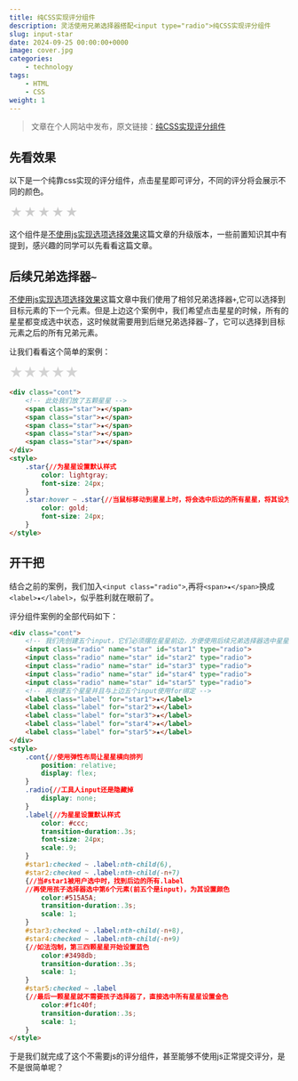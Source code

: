 ```yaml
---
title: 纯CSS实现评分组件
description: 灵活使用兄弟选择器搭配<input type="radio">纯CSS实现评分组件
slug: input-star
date: 2024-09-25 00:00:00+0000
image: cover.jpg
categories:
    - technology
tags:
    - HTML
    - CSS
weight: 1
---
```

> 文章在个人网站中发布，原文链接：[纯CSS实现评分组件](https://blog.zhoujump.club/p/input-star/)

## 先看效果
以下是一个纯靠css实现的评分组件，点击星星即可评分，不同的评分将会展示不同的颜色。
<div class="cont">
    <input class="radio" name="star" id="star1" type="radio">
    <input class="radio" name="star" id="star2" type="radio">
    <input class="radio" name="star" id="star3" type="radio">
    <input class="radio" name="star" id="star4" type="radio">
    <input class="radio" name="star" id="star5" type="radio">
    <label class="label" for="star1">★</label>
    <label class="label" for="star2">★</label>
    <label class="label" for="star3">★</label>
    <label class="label" for="star4">★</label>
    <label class="label" for="star5">★</label>
</div>
<style>
    .cont{
        position: relative;
        display: flex;
    }
    .radio{
        display: none;
    }
    .label{
        color: #ccc;
        transition-duration:.3s;
        font-size: 24px;
        scale:.9;
    }
    #star1:checked ~ .label:nth-child(6),
    #star2:checked ~ .label:nth-child(-n+7)
    {
        color:#515A5A;
        transition-duration:.3s;
        scale: 1;
    }
    #star3:checked ~ .label:nth-child(-n+8),
    #star4:checked ~ .label:nth-child(-n+9){
        color:#3498db;
        transition-duration:.3s;
        scale: 1;
    }
    #star5:checked ~ .label{
        color:#f1c40f;
        transition-duration:.3s;
        scale: 1;
    }
</style>

这个组件是[不使用js实现选项选择效果](https://blog.zhoujump.club/p/checked-css/)这篇文章的升级版本，一些前置知识其中有提到，感兴趣的同学可以先看看这篇文章。

## 后续兄弟选择器`~`
[不使用js实现选项选择效果](https://blog.zhoujump.club/p/checked-css/)这篇文章中我们使用了相邻兄弟选择器`+`,它可以选择到目标元素的下一个元素。但是上边这个案例中，我们希望点击星星的时候，所有的星星都变成选中状态，这时候就需要用到后继兄弟选择器`~`了，它可以选择到目标元素之后的所有兄弟元素。

让我们看看这个简单的案例：

<div class="cont">
    <span class="star">★</span>
    <span class="star">★</span>
    <span class="star">★</span>
    <span class="star">★</span>
    <span class="star">★</span>
</div>
<style>
    .star{
        color: lightgray;
        font-size: 24px;
    }
    .star:hover ~ .star{
        color: gold;
        font-size: 24px;
    }
</style>

```html
<div class="cont">
    <!-- 此处我们放了五颗星星 -->
    <span class="star">★</span>
    <span class="star">★</span>
    <span class="star">★</span>
    <span class="star">★</span>
    <span class="star">★</span>
</div>
<style>
    .star{//为星星设置默认样式
        color: lightgray;
        font-size: 24px;
    }
    .star:hover ~ .star{//当鼠标移动到星星上时，将会选中后边的所有星星，将其设为金色
        color: gold;
        font-size: 24px;
    }
</style>
```
## 开干把
结合之前的案例，我们加入`<input class="radio">`,再将`<span>★</span>`换成`<label>★</label>`，似乎胜利就在眼前了。

评分组件案例的全部代码如下：
```html
<div class="cont">
    <!-- 我们先创建五个input，它们必须摆在星星前边，方便使用后续兄弟选择器选中星星 -->
    <input class="radio" name="star" id="star1" type="radio">
    <input class="radio" name="star" id="star2" type="radio">
    <input class="radio" name="star" id="star3" type="radio">
    <input class="radio" name="star" id="star4" type="radio">
    <input class="radio" name="star" id="star5" type="radio">
    <!-- 再创建五个星星并且与上边五个input使用for绑定 -->
    <label class="label" for="star1">★</label>
    <label class="label" for="star2">★</label>
    <label class="label" for="star3">★</label>
    <label class="label" for="star4">★</label>
    <label class="label" for="star5">★</label>
</div>
<style>
    .cont{//使用弹性布局让星星横向排列
        position: relative;
        display: flex;
    }
    .radio{//工具人input还是隐藏掉
        display: none;
    }
    .label{//为星星设置默认样式
        color: #ccc;
        transition-duration:.3s;
        font-size: 24px;
        scale:.9;
    }
    #star1:checked ~ .label:nth-child(6),
    #star2:checked ~ .label:nth-child(-n+7)
    {//当#star1被用户选中时，找到后边的所有.label
    //再使用孩子选择器选中第6个元素(前五个是input)，为其设置颜色
        color:#515A5A;
        transition-duration:.3s;
        scale: 1;
    }
    #star3:checked ~ .label:nth-child(-n+8),
    #star4:checked ~ .label:nth-child(-n+9)
    {//如法泡制，第三四颗星星开始设置蓝色
        color:#3498db;
        transition-duration:.3s;
        scale: 1;
    }
    #star5:checked ~ .label
    {//最后一颗星星就不需要孩子选择器了，直接选中所有星星设置金色
        color:#f1c40f;
        transition-duration:.3s;
        scale: 1;
    }
</style>
```

于是我们就完成了这个不需要js的评分组件，甚至能够不使用js正常提交评分，是不是很简单呢？
